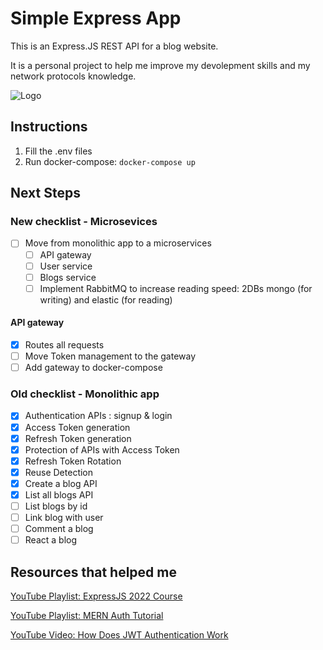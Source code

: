 # Simple Express App

This is an Express.JS REST API for a blog website.

It is a personal project to help me improve my devolepment skills and my network protocols knowledge.

![Logo](https://miro.medium.com/max/800/1*M10QaO1mZCk_jvH2EBNmaQ.jpeg "title")

## Instructions

1. Fill the .env files
2. Run docker-compose: `docker-compose up`

## Next Steps

### New checklist - Microsevices

- [ ] Move from monolithic app to a microservices
  - [ ] API gateway
  - [ ] User service
  - [ ] Blogs service
  - [ ] Implement RabbitMQ to increase reading speed: 2DBs mongo (for writing) and elastic (for reading)

#### API gateway

- [x] Routes all requests
- [ ] Move Token management to the gateway
- [ ] Add gateway to docker-compose

### Old checklist - Monolithic app

- [x] Authentication APIs : signup & login
- [x] Access Token generation
- [x] Refresh Token generation
- [x] Protection of APIs with Access Token
- [x] Refresh Token Rotation
- [x] Reuse Detection
- [x] Create a blog API
- [x] List all blogs API
- [ ] List blogs by id
- [ ] Link blog with user
- [ ] Comment a blog
- [ ] React a blog

## Resources that helped me

[YouTube Playlist: ExpressJS 2022 Course](https://www.youtube.com/playlist?list=PL_cUvD4qzbkwp6pxx27pqgohrsP8v1Wj2)

[YouTube Playlist: MERN Auth Tutorial](https://www.youtube.com/playlist?list=PL4cUxeGkcC9g8OhpOZxNdhXggFz2lOuCT)

[YouTube Video: How Does JWT Authentication Work](https://www.youtube.com/watch?v=hoBSjmrwF1k)
